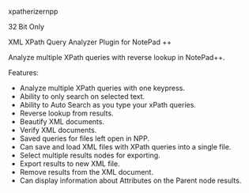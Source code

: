 xpatherizernpp

32 Bit Only

XML XPath Query Analyzer Plugin for NotePad ++

Analyze multiple XPath queries with reverse lookup in NotePad++.

Features: 
* Analyze multiple XPath queries with one keypress. 
* Ability to only search on selected text. 
* Ability to Auto Search as you type your xPath queries. 
* Reverse lookup from results. 
* Beautify XML documents. 
* Verify XML documents. 
* Saved queries for files left open in NPP. 
* Can save and load XML files with XPath queries into a single file. 
* Select multiple results nodes for exporting. 
* Export results to new XML file. 
* Remove results from the XML document. 
* Can display information about Attributes on the Parent node results.